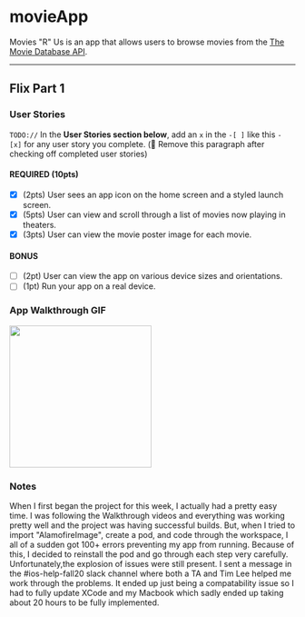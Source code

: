 # movieApp

Movies "R" Us is an app that allows users to browse movies from the [The Movie Database API](http://docs.themoviedb.apiary.io/#).

---

## Flix Part 1

### User Stories
`TODO://` In the **User Stories section below**, add an `x` in the `-[ ]` like this `- [x]` for any user story you complete. (🚫 Remove this paragraph after checking off completed user stories)

#### REQUIRED (10pts)
- [X] (2pts) User sees an app icon on the home screen and a styled launch screen.
- [X] (5pts) User can view and scroll through a list of movies now playing in theaters.
- [X] (3pts) User can view the movie poster image for each movie.

#### BONUS
- [ ] (2pt) User can view the app on various device sizes and orientations.
- [ ] (1pt) Run your app on a real device.

### App Walkthrough GIF

<img src="http://g.recordit.co/TAY7sAPKtZ.gif" width=250><br>

### Notes
When I first began the project for this week, I actually had a pretty easy time. I was following the Walkthrough videos and everything was working pretty well and the project was having successful builds. But, when I tried to import "AlamofireImage", create a pod, and code through the workspace, I all of a sudden got 100+ errors preventing my app from running. Because of this, I decided to reinstall the pod and go through each step very carefully. Unfortunately,the explosion of issues were still present. I sent a message in the #ios-help-fall20 slack channel where both a TA and Tim Lee helped me work through the problems. It ended up just being a compatability issue so I had to fully update XCode and my Macbook which sadly ended up taking about 20 hours to be fully implemented.   
